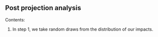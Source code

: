 ## Post projection analysis

Contents: 
1. In step 1, we take random draws from the distribution of our impacts. 